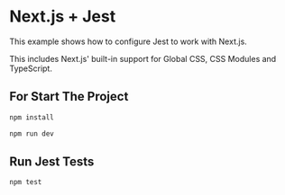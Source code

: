 # Next.js + Jest

This example shows how to configure Jest to work with Next.js.

This includes Next.js' built-in support for Global CSS, CSS Modules and TypeScript.

## For Start The Project

```bash
npm install
```

```bash
npm run dev
```

## Run Jest Tests

```bash
npm test
```
